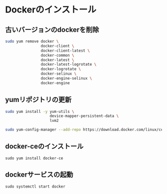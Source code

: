 # Dockerのインストール
## 古いバージョンのdockerを削除

```bash
sudo yum remove docker \
                docker-client \
                docker-client-latest \
                docker-common \
                docker-latest \
                docker-latest-logrotate \
                docker-logrotate \
                docker-selinux \
                docker-engine-selinux \
                docker-engine
```

## yumリポジトリの更新

```bash
sudo yum install -y yum-utils \
                    device-mapper-persistent-data \
                    lvm2

sudo yum-config-manager --add-repo https://download.docker.com/linux/centos/docker-ce.repo
```

## docker-ceのインストール

```
sudo yum install docker-ce
```

## dockerサービスの起動

```
sudo systemctl start docker
```

